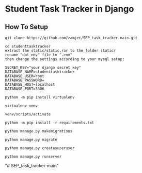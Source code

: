# Student Task Tracker in Django


## How To Setup
```
git clone https://github.com/zamjer/SEP_task_tracker-main.git
```
```
cd studenttasktracker
extract the static/static.rar to the folder static/
rename "dot_env" file to ".env"
then change the settings according to your mysql setup:

SECRET_KEY="your django secret key"
DATABASE_NAME=studenttasktracker
DATABASE_USER=root
DATABASE_PASSWORD=
DATABASE_HOST=localhost
DATABASE_PORT=3306

```
```
python -m pip install virtualenv
```
```
virtualenv venv
```
```
venv/scripts/activate
```
```
python -m pip install -r requirements.txt
```
```
python manage.py makemigrations
```
```
python manage.py migrate
```
```
python manage.py createsuperuser
```
```
python manage.py runserver
```
"# SEP_task_tracker-main" 
